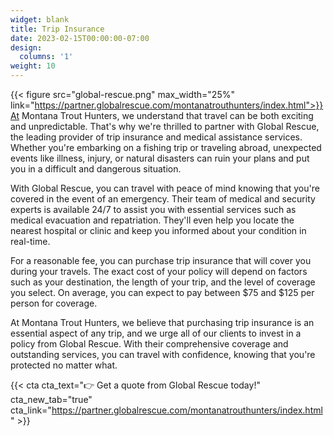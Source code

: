```yaml
---
widget: blank
title: Trip Insurance
date: 2023-02-15T00:00:00-07:00
design:
  columns: '1'
weight: 10
---
```


{{< figure src="global-rescue.png" max_width="25%" link="https://partner.globalrescue.com/montanatrouthunters/index.html">}}At Montana Trout Hunters, we understand that travel can be both exciting and unpredictable. That's why we're thrilled to partner with Global Rescue, the leading provider of trip insurance and medical assistance services. Whether you're embarking on a fishing trip or traveling abroad, unexpected events like illness, injury, or natural disasters can ruin your plans and put you in a difficult and dangerous situation.

With Global Rescue, you can travel with peace of mind knowing that you're covered in the event of an emergency. Their team of medical and security experts is available 24/7 to assist you with essential services such as medical evacuation and repatriation. They'll even help you locate the nearest hospital or clinic and keep you informed about your condition in real-time.

For a reasonable fee, you can purchase trip insurance that will cover you during your travels. The exact cost of your policy will depend on factors such as your destination, the length of your trip, and the level of coverage you select. On average, you can expect to pay between $75 and $125 per person for coverage.

At Montana Trout Hunters, we believe that purchasing trip insurance is an essential aspect of any trip, and we urge all of our clients to invest in a policy from Global Rescue. With their comprehensive coverage and outstanding services, you can travel with confidence, knowing that you're protected no matter what.

{{< cta cta_text="👉 Get a quote from Global Rescue today!" cta_new_tab="true" cta_link="https://partner.globalrescue.com/montanatrouthunters/index.html" >}}
